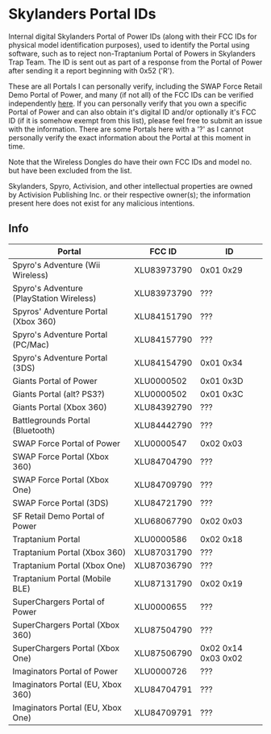 # Skylanders Portal IDs
Internal digital Skylanders Portal of Power IDs (along with their FCC IDs for physical model identification purposes), used to identify the Portal using software, such as to reject non-Traptanium Portal of Powers in Skylanders Trap Team. The ID is sent out as part of a response from the Portal of Power after sending it a report beginning with 0x52 ('R').

These are all Portals I can personally verify, including the SWAP Force Retail Demo Portal of Power, and many (if not all) of the FCC IDs can be verified independently [here](https://fccid.io/XLU). If you can personally verify that you own a specific Portal of Power and can also obtain it's digital ID and/or optionally it's FCC ID (if it is somehow exempt from this list), please feel free to submit an issue with the information. There are some Portals here with a '?' as I cannot personally verify the exact information about the Portal at this moment in time.

Note that the Wireless Dongles do have their own FCC IDs and model no. but have been excluded from the list.

Skylanders, Spyro, Activision, and other intellectual properties are owned by Activision Publishing Inc. or their respective owner(s); the information present here does not exist for any malicious intentions.

## Info
Portal                                   | FCC ID      | ID
-----------------------------------------|-------------|----------
Spyro's Adventure (Wii Wireless)         | XLU83973790 | 0x01 0x29
Spyro's Adventure (PlayStation Wireless) | XLU83973790 | ???
Spyros' Adventure Portal (Xbox 360)      | XLU84151790 | ???
Spyro's Adventure Portal (PC/Mac)        | XLU84157790 | ???
Spyro's Adventure Portal (3DS)           | XLU84154790 | 0x01 0x34
Giants Portal of Power                   | XLU0000502  | 0x01 0x3D
Giants Portal (alt? PS3?)                | XLU0000502  | 0x01 0x3C
Giants Portal (Xbox 360)                 | XLU84392790 | ???
Battlegrounds Portal (Bluetooth)         | XLU84442790 | ???
SWAP Force Portal of Power               | XLU0000547  | 0x02 0x03
SWAP Force Portal (Xbox 360)             | XLU84704790 | ???
SWAP Force Portal (Xbox One)             | XLU84709790 | ???
SWAP Force Portal (3DS)                  | XLU84721790 | ???
SF Retail Demo Portal of Power           | XLU68067790 | 0x02 0x03
Traptanium Portal                        | XLU0000586  | 0x02 0x18
Traptanium Portal (Xbox 360)             | XLU87031790 | ???
Traptanium Portal (Xbox One)             | XLU87036790 | ???
Traptanium Portal (Mobile BLE)           | XLU87131790 | 0x02 0x19
SuperChargers Portal of Power            | XLU0000655  | ???
SuperChargers Portal (Xbox 360)          | XLU87504790 | ???
SuperChargers Portal (Xbox One)          | XLU87506790 | 0x02 0x14 0x03 0x02
Imaginators Portal of Power              | XLU0000726  | ???
Imaginators Portal (EU, Xbox 360)        | XLU84704791 | ???
Imaginators Portal (EU, Xbox One)        | XLU84709791 | ???
